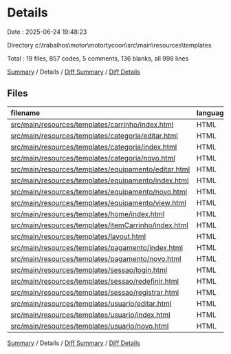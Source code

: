 # Details

Date : 2025-06-24 19:48:23

Directory c:\\trabalhos\\motor\\motortycoon\\src\\main\\resources\\templates

Total : 19 files,  857 codes, 5 comments, 136 blanks, all 998 lines

[Summary](results.md) / Details / [Diff Summary](diff.md) / [Diff Details](diff-details.md)

## Files
| filename | language | code | comment | blank | total |
| :--- | :--- | ---: | ---: | ---: | ---: |
| [src/main/resources/templates/carrinho/index.html](/src/main/resources/templates/carrinho/index.html) | HTML | 74 | 0 | 8 | 82 |
| [src/main/resources/templates/categoria/editar.html](/src/main/resources/templates/categoria/editar.html) | HTML | 32 | 0 | 7 | 39 |
| [src/main/resources/templates/categoria/index.html](/src/main/resources/templates/categoria/index.html) | HTML | 42 | 0 | 3 | 45 |
| [src/main/resources/templates/categoria/novo.html](/src/main/resources/templates/categoria/novo.html) | HTML | 32 | 0 | 5 | 37 |
| [src/main/resources/templates/equipamento/editar.html](/src/main/resources/templates/equipamento/editar.html) | HTML | 56 | 0 | 9 | 65 |
| [src/main/resources/templates/equipamento/index.html](/src/main/resources/templates/equipamento/index.html) | HTML | 39 | 0 | 3 | 42 |
| [src/main/resources/templates/equipamento/novo.html](/src/main/resources/templates/equipamento/novo.html) | HTML | 56 | 0 | 9 | 65 |
| [src/main/resources/templates/equipamento/view.html](/src/main/resources/templates/equipamento/view.html) | HTML | 53 | 0 | 9 | 62 |
| [src/main/resources/templates/home/index.html](/src/main/resources/templates/home/index.html) | HTML | 33 | 3 | 4 | 40 |
| [src/main/resources/templates/itemCarrinho/index.html](/src/main/resources/templates/itemCarrinho/index.html) | HTML | 0 | 0 | 1 | 1 |
| [src/main/resources/templates/layout.html](/src/main/resources/templates/layout.html) | HTML | 42 | 2 | 4 | 48 |
| [src/main/resources/templates/pagamento/index.html](/src/main/resources/templates/pagamento/index.html) | HTML | 42 | 0 | 3 | 45 |
| [src/main/resources/templates/pagamento/novo.html](/src/main/resources/templates/pagamento/novo.html) | HTML | 27 | 0 | 6 | 33 |
| [src/main/resources/templates/sessao/login.html](/src/main/resources/templates/sessao/login.html) | HTML | 48 | 0 | 6 | 54 |
| [src/main/resources/templates/sessao/redefinir.html](/src/main/resources/templates/sessao/redefinir.html) | HTML | 34 | 0 | 6 | 40 |
| [src/main/resources/templates/sessao/registrar.html](/src/main/resources/templates/sessao/registrar.html) | HTML | 67 | 0 | 19 | 86 |
| [src/main/resources/templates/usuario/editar.html](/src/main/resources/templates/usuario/editar.html) | HTML | 65 | 0 | 13 | 78 |
| [src/main/resources/templates/usuario/index.html](/src/main/resources/templates/usuario/index.html) | HTML | 56 | 0 | 3 | 59 |
| [src/main/resources/templates/usuario/novo.html](/src/main/resources/templates/usuario/novo.html) | HTML | 59 | 0 | 18 | 77 |

[Summary](results.md) / Details / [Diff Summary](diff.md) / [Diff Details](diff-details.md)